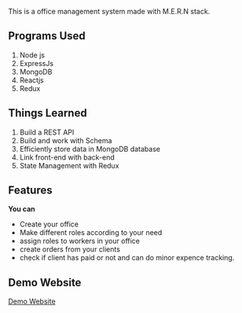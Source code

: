 This is a office management system made with M.E.R.N stack. 

## Programs Used
1. Node js
2. ExpressJs
3. MongoDB 
4. Reactjs
5. Redux

## Things Learned
1. Build a REST API
2. Build and work with Schema
3. Efficiently store data in MongoDB database
4. Link front-end with back-end
5. State Management with Redux
## Features
**You can**
- Create your office
- Make different roles according to your need
- assign roles to workers in your office
- create orders from your clients
- check if client has paid or not and can do minor expence tracking.

## Demo Website
[Demo Website](https://www.abhishekrajpoudel.com.np/)
